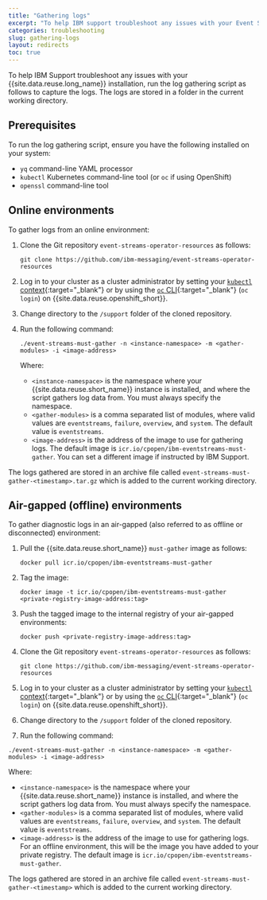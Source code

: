 ```yaml
---
title: "Gathering logs"
excerpt: "To help IBM support troubleshoot any issues with your Event Streams installation, run the log gathering script."
categories: troubleshooting
slug: gathering-logs
layout: redirects
toc: true
---
```


To help IBM Support troubleshoot any issues with your {{site.data.reuse.long_name}} installation, run the log gathering script as follows to capture the logs. The logs are stored in a folder in the current working directory.

## Prerequisites

To run the log gathering script, ensure you have the following installed on your system:
- `yq` command-line YAML processor
- `kubectl` Kubernetes command-line tool (or `oc` if using OpenShift)
- `openssl` command-line tool

## Online environments

To gather logs from an online environment:
1. Clone the Git repository `event-streams-operator-resources` as follows:

   `git clone https://github.com/ibm-messaging/event-streams-operator-resources`

2. Log in to your cluster as a cluster administrator by setting your [`kubectl` context](https://kubernetes.io/docs/tasks/access-application-cluster/configure-access-multiple-clusters/){:target="_blank"} or by using the [`oc` CLI](https://docs.openshift.com/container-platform/4.12/cli_reference/openshift_cli/getting-started-cli.html#cli-logging-in_cli-developer-commands){:target="_blank"} (`oc login`) on {{site.data.reuse.openshift_short}}.
3. Change directory to the `/support` folder of the cloned repository.
4. Run the following command:

   ```
   ./event-streams-must-gather -n <instance-namespace> -m <gather-modules> -i <image-address>
   ```
   Where:
   - `<instance-namespace>` is the namespace where your {{site.data.reuse.short_name}} instance is installed, and where the script gathers log data from. You must always specify the namespace.
   - `<gather-modules>` is a comma separated list of modules, where valid values are `eventstreams`, `failure`, `overview`, and `system`. The default value is `eventstreams`.
   - `<image-address>` is the address of the image to use for gathering logs. The default image is `icr.io/cpopen/ibm-eventstreams-must-gather`. You can set a different image if instructed by IBM Support.

The logs gathered are stored in an archive file called `event-streams-must-gather-<timestamp>.tar.gz` which is added to the current working directory.

## Air-gapped (offline) environments

To gather diagnostic logs in an air-gapped (also referred to as offline or disconnected) environment:

1. Pull the {{site.data.reuse.short_name}} `must-gather` image as follows:

   `docker pull icr.io/cpopen/ibm-eventstreams-must-gather`

2. Tag the image:

   `docker image -t icr.io/cpopen/ibm-eventstreams-must-gather <private-registry-image-address:tag>`

3. Push the tagged image to the internal registry of your air-gapped environments:

   `docker push <private-registry-image-address:tag>`

4. Clone the Git repository `event-streams-operator-resources` as follows:

   `git clone https://github.com/ibm-messaging/event-streams-operator-resources`

5. Log in to your cluster as a cluster administrator by setting your [`kubectl` context](https://kubernetes.io/docs/tasks/access-application-cluster/configure-access-multiple-clusters/){:target="_blank"} or by using the [`oc` CLI](https://docs.openshift.com/container-platform/4.12/cli_reference/openshift_cli/getting-started-cli.html#cli-logging-in_cli-developer-commands){:target="_blank"} (`oc login`) on {{site.data.reuse.openshift_short}}.

6. Change directory to the `/support` folder of the cloned repository.

7. Run the following command:
```
./event-streams-must-gather -n <instance-namespace> -m <gather-modules> -i <image-address>
```
Where:
- `<instance-namespace>` is the namespace where your {{site.data.reuse.short_name}} instance is installed, and where the script gathers log data from. You must always specify the namespace.
- `<gather-modules>` is a comma separated list of modules, where valid values are `eventstreams`, `failure`, `overview`, and `system`. The default value is `eventstreams`.
- `<image-address>` is the address of the image to use for gathering logs. For an offline environment, this will be the image you have added to your private registry. The default image is `icr.io/cpopen/ibm-eventstreams-must-gather`.

The logs gathered are stored in an archive file called `event-streams-must-gather-<timestamp>` which is added to the current working directory.

